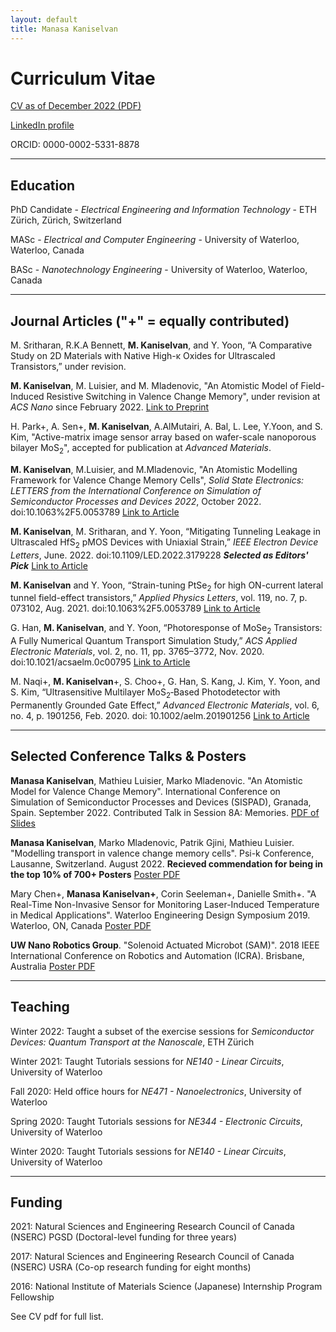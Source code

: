 ```yaml
---
layout: default
title: Manasa Kaniselvan
---
```


# Curriculum Vitae

[CV as of December 2022 (PDF)](/media/cv.pdf)

[LinkedIn profile](https://www.linkedin.com/in/manasa-kaniselvan)

ORCID: 0000-0002-5331-8878

<!-- blank line -->
----
<!-- blank line -->

## Education

PhD Candidate - _Electrical Engineering and Information Technology_ - ETH Zürich, Zürich, Switzerland

MASc - _Electrical and Computer Engineering_ - University of Waterloo, Waterloo, Canada

BASc - _Nanotechnology Engineering_ - University of Waterloo, Waterloo, Canada

<!-- blank line -->
----
<!-- blank line -->

## Journal Articles ("+" = equally contributed)

M. Sritharan, R.K.A Bennett, **M. Kaniselvan**, and Y. Yoon, “A Comparative Study on 2D Materials with Native High-κ Oxides for Ultrascaled Transistors,” under revision.

**M. Kaniselvan**, M. Luisier, and M. Mladenovic, "An Atomistic Model of Field-Induced Resistive Switching in Valence Change Memory", under revision at _ACS Nano_ since February 2022. [Link to Preprint](https://arxiv.org/pdf/2212.14090.pdf)

H. Park+, A. Sen+, **M. Kaniselvan**, A.AlMutairi, A. Bal, L. Lee, Y.Yoon, and S. Kim, "Active-matrix image sensor array based on wafer-scale nanoporous bilayer MoS<sub>2</sub>", accepted for publication at _Advanced Materials_.

**M. Kaniselvan**, M.Luisier, and M.Mladenovic, "An Atomistic Modelling Framework for Valence Change Memory Cells", _Solid State Electronics: LETTERS from the International Conference on Simulation of Semiconductor Processes and Devices 2022_, October 2022. doi:10.1063%2F5.0053789 [Link to Article](https://www.sciencedirect.com/science/article/pii/S0038110122002775)

**M. Kaniselvan**, M. Sritharan, and Y. Yoon, “Mitigating Tunneling Leakage in Ultrascaled HfS<sub>2</sub> pMOS Devices with Uniaxial Strain,” _IEEE Electron Device Letters_, June. 2022. doi:10.1109/LED.2022.3179228 _**Selected as Editors' Pick**_ [Link to Article](https://ieeexplore.ieee.org/document/9785648) 

**M. Kaniselvan** and Y. Yoon, “Strain-tuning PtSe<sub>2</sub> for high ON-current lateral tunnel field-effect transistors,” _Applied Physics
Letters_, vol. 119, no. 7, p. 073102, Aug. 2021. doi:10.1063%2F5.0053789 [Link to Article](https://aip.scitation.org/doi/abs/10.1063/5.0053789)

G. Han, **M. Kaniselvan**, and Y. Yoon, “Photoresponse of MoSe<sub>2</sub> Transistors: A Fully Numerical Quantum Transport Simulation Study,” _ACS Applied Electronic Materials_, vol. 2, no. 11, pp. 3765–3772, Nov. 2020. doi:10.1021/acsaelm.0c00795 [Link to Article](https://pubs.acs.org/doi/10.1021/acsaelm.0c00795)

M. Naqi+, **M. Kaniselvan**+, S. Choo+, G. Han, S. Kang, J. Kim, Y. Yoon, and S. Kim, “Ultrasensitive Multilayer MoS<sub>2</sub>‐Based Photodetector with Permanently Grounded Gate Effect,” _Advanced Electronic Materials_, vol. 6, no. 4, p. 1901256, Feb. 2020.
doi: 10.1002/aelm.201901256 [Link to Article](https://onlinelibrary.wiley.com/doi/10.1002/aelm.201901256)


<!-- blank line -->
----
<!-- blank line -->

## Selected Conference Talks & Posters

**Manasa Kaniselvan**, Mathieu Luisier, Marko Mladenovic. "An Atomistic Model for Valence Change Memory". International Conference on Simulation of Semiconductor Processes and Devices (SISPAD), Granada, Spain. September 2022. Contributed Talk in Session 8A: Memories. [PDF of Slides](/media/SISPAD_2022_slides_8A.pdf)

**Manasa Kaniselvan**, Marko Mladenovic, Patrik Gjini, Mathieu Luisier. "Modelling transport in valence change memory cells". Psi-k Conference, Lausanne, Switzerland. August 2022. **Recieved commendation for being in the top 10% of 700+ Posters** [Poster PDF](/media/PsiK.pdf)

Mary Chen+, **Manasa Kaniselvan+**, Corin Seeleman+, Danielle Smith+. "A Real-Time Non-Invasive Sensor for Monitoring Laser-Induced Temperature in Medical Applications". Waterloo Engineering Design Symposium 2019. Waterloo, ON, Canada [Poster PDF](/media/FYDP2019.pdf)

**UW Nano Robotics Group**. "Solenoid Actuated Microbot (SAM)". 2018 IEEE International Conference on Robotics and Automation (ICRA). Brisbane, Australia [Poster PDF](/media/ICRA2018.pdf)

<!-- blank line -->
----
<!-- blank line -->

## Teaching

Winter 2022: Taught a subset of the exercise sessions for *Semiconductor Devices: Quantum Transport at the Nanoscale*, ETH Zürich

Winter 2021: Taught Tutorials sessions for *NE140 - Linear Circuits*, University of Waterloo

Fall 2020: Held office hours for *NE471 - Nanoelectronics*, University of Waterloo

Spring 2020: Taught Tutorials sessions for *NE344 - Electronic Circuits*, University of Waterloo

Winter 2020: Taught Tutorials sessions for *NE140 - Linear Circuits*, University of Waterloo

<!-- blank line -->
----
<!-- blank line -->

## Funding

2021: Natural Sciences and Engineering Research Council of Canada (NSERC) PGSD (Doctoral-level funding for three years)

2017: Natural Sciences and Engineering Research Council of Canada (NSERC) USRA (Co-op research funding for eight months)

2016: National Institute of Materials Science (Japanese) Internship Program Fellowship

See CV pdf for full list.
